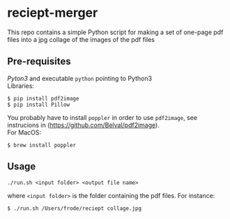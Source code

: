 # reciept-merger

This repo contains a simple Python script for making a set of one-page pdf files into a jpg collage of the images of the pdf files  

## Pre-requisites

*Pyton3* and executable `python` pointing to Python3  
Libraries:
```
$ pip install pdf2image
$ pip install Pillow
```
You probably have to install `poppler` in order to use `pdf2image`, see instrucions in (https://github.com/Belval/pdf2image).  
For MacOS:
```
$ brew install poppler
```

## Usage

```
./run.sh <input folder> <output file name>
```
where `<input folder>` is the folder containing the pdf files. For instance:
```
$ ./run.sh /Users/frode/reciept collage.jpg
```
